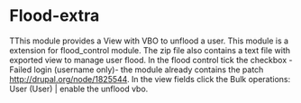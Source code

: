 Flood-extra
===========

TThis module provides a View with VBO to unflood a user.
This module is a extension for flood_control module.
The zip file also contains a text file with exported view to manage user flood.
In the flood control tick the checkbox - Failed login (username only)- the module already contains the patch http://drupal.org/node/1825544.
In the view fields click the Bulk operations: User (User) | enable the unflood vbo.
